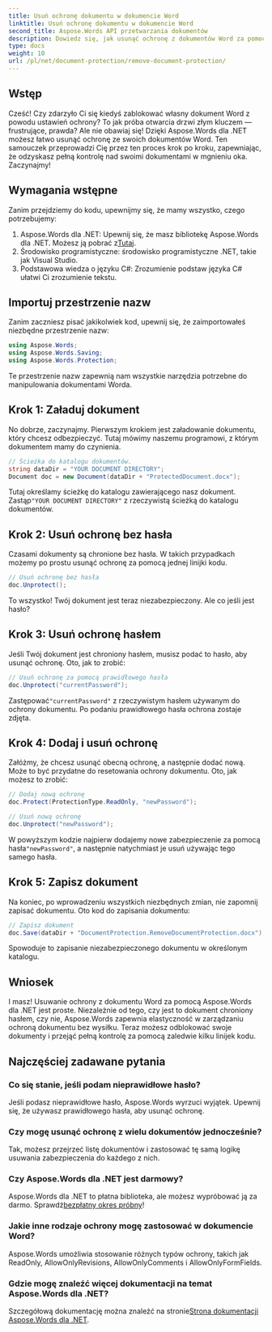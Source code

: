 ```yaml
---
title: Usuń ochronę dokumentu w dokumencie Word
linktitle: Usuń ochronę dokumentu w dokumencie Word
second_title: Aspose.Words API przetwarzania dokumentów
description: Dowiedz się, jak usunąć ochronę z dokumentów Word za pomocą Aspose.Words dla .NET. Postępuj zgodnie z naszym przewodnikiem krok po kroku, aby łatwo usunąć ochronę swoich dokumentów.
type: docs
weight: 10
url: /pl/net/document-protection/remove-document-protection/
---
```


## Wstęp

Cześć! Czy zdarzyło Ci się kiedyś zablokować własny dokument Word z powodu ustawień ochrony? To jak próba otwarcia drzwi złym kluczem — frustrujące, prawda? Ale nie obawiaj się! Dzięki Aspose.Words dla .NET możesz łatwo usunąć ochronę ze swoich dokumentów Word. Ten samouczek przeprowadzi Cię przez ten proces krok po kroku, zapewniając, że odzyskasz pełną kontrolę nad swoimi dokumentami w mgnieniu oka. Zaczynajmy!

## Wymagania wstępne

Zanim przejdziemy do kodu, upewnijmy się, że mamy wszystko, czego potrzebujemy:

1.  Aspose.Words dla .NET: Upewnij się, że masz bibliotekę Aspose.Words dla .NET. Możesz ją pobrać z[Tutaj](https://releases.aspose.com/words/net/).
2. Środowisko programistyczne: środowisko programistyczne .NET, takie jak Visual Studio.
3. Podstawowa wiedza o języku C#: Zrozumienie podstaw języka C# ułatwi Ci zrozumienie tekstu.

## Importuj przestrzenie nazw

Zanim zaczniesz pisać jakikolwiek kod, upewnij się, że zaimportowałeś niezbędne przestrzenie nazw:

```csharp
using Aspose.Words;
using Aspose.Words.Saving;
using Aspose.Words.Protection;
```

Te przestrzenie nazw zapewnią nam wszystkie narzędzia potrzebne do manipulowania dokumentami Worda.

## Krok 1: Załaduj dokument

No dobrze, zaczynajmy. Pierwszym krokiem jest załadowanie dokumentu, który chcesz odbezpieczyć. Tutaj mówimy naszemu programowi, z którym dokumentem mamy do czynienia.

```csharp
// Ścieżka do katalogu dokumentów.
string dataDir = "YOUR DOCUMENT DIRECTORY";
Document doc = new Document(dataDir + "ProtectedDocument.docx");
```

 Tutaj określamy ścieżkę do katalogu zawierającego nasz dokument. Zastąp`"YOUR DOCUMENT DIRECTORY"` z rzeczywistą ścieżką do katalogu dokumentów.

## Krok 2: Usuń ochronę bez hasła

Czasami dokumenty są chronione bez hasła. W takich przypadkach możemy po prostu usunąć ochronę za pomocą jednej linijki kodu.

```csharp
// Usuń ochronę bez hasła
doc.Unprotect();
```

To wszystko! Twój dokument jest teraz niezabezpieczony. Ale co jeśli jest hasło?

## Krok 3: Usuń ochronę hasłem

Jeśli Twój dokument jest chroniony hasłem, musisz podać to hasło, aby usunąć ochronę. Oto, jak to zrobić:

```csharp
// Usuń ochronę za pomocą prawidłowego hasła
doc.Unprotect("currentPassword");
```

 Zastępować`"currentPassword"` z rzeczywistym hasłem używanym do ochrony dokumentu. Po podaniu prawidłowego hasła ochrona zostaje zdjęta.

## Krok 4: Dodaj i usuń ochronę

Załóżmy, że chcesz usunąć obecną ochronę, a następnie dodać nową. Może to być przydatne do resetowania ochrony dokumentu. Oto, jak możesz to zrobić:

```csharp
// Dodaj nową ochronę
doc.Protect(ProtectionType.ReadOnly, "newPassword");

// Usuń nową ochronę
doc.Unprotect("newPassword");
```

 W powyższym kodzie najpierw dodajemy nowe zabezpieczenie za pomocą hasła`"newPassword"`, a następnie natychmiast je usuń używając tego samego hasła.

## Krok 5: Zapisz dokument

Na koniec, po wprowadzeniu wszystkich niezbędnych zmian, nie zapomnij zapisać dokumentu. Oto kod do zapisania dokumentu:

```csharp
// Zapisz dokument
doc.Save(dataDir + "DocumentProtection.RemoveDocumentProtection.docx");
```

Spowoduje to zapisanie niezabezpieczonego dokumentu w określonym katalogu.

## Wniosek

I masz! Usuwanie ochrony z dokumentu Word za pomocą Aspose.Words dla .NET jest proste. Niezależnie od tego, czy jest to dokument chroniony hasłem, czy nie, Aspose.Words zapewnia elastyczność w zarządzaniu ochroną dokumentu bez wysiłku. Teraz możesz odblokować swoje dokumenty i przejąć pełną kontrolę za pomocą zaledwie kilku linijek kodu.

## Najczęściej zadawane pytania

### Co się stanie, jeśli podam nieprawidłowe hasło?

Jeśli podasz nieprawidłowe hasło, Aspose.Words wyrzuci wyjątek. Upewnij się, że używasz prawidłowego hasła, aby usunąć ochronę.

### Czy mogę usunąć ochronę z wielu dokumentów jednocześnie?

Tak, możesz przejrzeć listę dokumentów i zastosować tę samą logikę usuwania zabezpieczenia do każdego z nich.

### Czy Aspose.Words dla .NET jest darmowy?

 Aspose.Words dla .NET to płatna biblioteka, ale możesz wypróbować ją za darmo. Sprawdź[bezpłatny okres próbny](https://releases.aspose.com/)!

### Jakie inne rodzaje ochrony mogę zastosować w dokumencie Word?

Aspose.Words umożliwia stosowanie różnych typów ochrony, takich jak ReadOnly, AllowOnlyRevisions, AllowOnlyComments i AllowOnlyFormFields.

### Gdzie mogę znaleźć więcej dokumentacji na temat Aspose.Words dla .NET?

 Szczegółową dokumentację można znaleźć na stronie[Strona dokumentacji Aspose.Words dla .NET](https://reference.aspose.com/words/net/).
